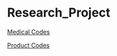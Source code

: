 # Research_Project

[Medical Codes](https://vasilisant.github.io/Research_Project.github.io/Medical-Codes.html)

[Product Codes](https://vasilisant.github.io/Research_Project.github.io/Product-Codes.html)


